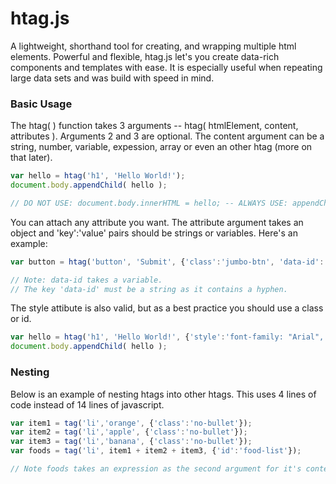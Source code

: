 # htag.js
A lightweight, shorthand tool for creating, and wrapping multiple html elements. Powerful and flexible, htag.js let's you create data-rich components and templates with ease. It is especially useful when repeating large data sets and was build with speed in mind.

### Basic Usage
The htag( ) function takes 3 arguments -- htag( htmlElement, content, attributes ). Arguments 2 and 3 are optional. The content argument can be a string, number, variable, expession, array or even an other htag (more on that later).
```javascript
var hello = htag('h1', 'Hello World!');
document.body.appendChild( hello );

// DO NOT USE: document.body.innerHTML = hello; -- ALWAYS USE: appendChild()
```
You can attach any attribute you want. The attribute argument takes an object and 'key':'value' pairs should be strings or variables. Here's an example:
```javascript
var button = htag('button', 'Submit', {'class':'jumbo-btn', 'data-id': productId } );

// Note: data-id takes a variable.
// The key 'data-id' must be a string as it contains a hyphen.
```
The style attibute is also valid, but as a best practice you should use a class or id.
```javascript
var hello = htag('h1', 'Hello World!', {'style':'font-family: "Arial", sans-serif; color:red'} );
document.body.appendChild( hello );
```
### Nesting
Below is an example of nesting htags into other htags. This uses 4 lines of code instead of 14 lines of javascript.
```javascript
var item1 = tag('li','orange', {'class':'no-bullet'});
var item2 = tag('li','apple', {'class':'no-bullet'});
var item3 = tag('li','banana', {'class':'no-bullet'});
var foods = tag('li', item1 + item2 + item3, {'id':'food-list'});

// Note foods takes an expression as the second argument for it's content.
```
